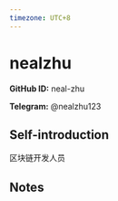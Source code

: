 ```yaml
---
timezone: UTC+8
---
```


# nealzhu

**GitHub ID:** neal-zhu

**Telegram:** @nealzhu123

## Self-introduction

区块链开发人员

## Notes

<!-- Content_START -->


<!-- Content_END -->
